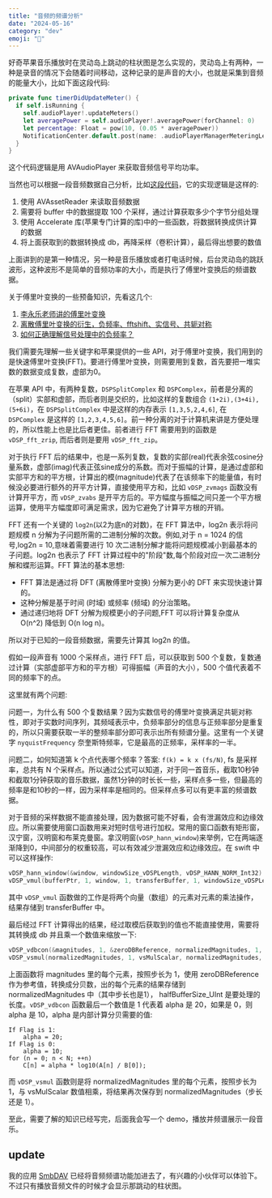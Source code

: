 ```yaml
---
title: "音频的频谱分析"
date: "2024-05-16"
category: "dev"
emoji: "🎼"
---
```


好奇苹果音乐播放时在灵动岛上跳动的柱状图是怎么实现的，灵动岛上有两种，一种是录音的情况下会随着时间移动，这种记录的是声音的大小，也就是采集到音频的能量大小，比如下面这段代码:

```swift
private func timerDidUpdateMeter() {
  if self.isRunning {
    self.audioPlayer!.updateMeters()
    let averagePower = self.audioPlayer!.averagePower(forChannel: 0)
    let percentage: Float = pow(10, (0.05 * averagePower))
    NotificationCenter.default.post(name: .audioPlayerManagerMeteringLevelDidUpdateNotification, object: self, userInfo: [audioPercentageUserInfoKey: percentage])
  }
}
```

这个代码逻辑是用 AVAudioPlayer 来获取音频信号平均功率。

当然也可以根据一段音频数据自己分析，比如[这段代码](https://github.com/bastienFalcou/SoundWave/blob/master/SoundWave/Classes/AudioContext.swift#L56)，它的实现逻辑是这样的:

1. 使用 AVAssetReader 来读取音频数据
2. 需要将 buffer 中的数据提取 100 个采样，通过计算获取多少个字节分组处理
3. 使用 Accelerate 库(苹果专门计算的库)中的一些函数，将数据转换成供计算的数据
4. 将上面获取到的数据转换成 db，再降采样（卷积计算），最后得出想要的数值

上面讲到的是第一种情况，另一种是音乐播放或者打电话时候，后台灵动岛的跳跃波形，这种波形不是简单的音频功率的大小，而是执行了傅里叶变换后的频谱数据。

关于傅里叶变换的一些预备知识，先看这几个:

1. [李永乐老师讲的傅里叶变换](https://youtu.be/0LuyxzqI3Hk?si=-bV6ThLQFU7jZmNQ)
2. [离散傅里叶变换的衍生，负频率、fftshift、实信号、共轭对称](https://zhuanlan.zhihu.com/p/376254750?utm_id=0)
3. [如何正确理解信号处理中的负频率？](https://www.zhihu.com/question/24391035)

我们需要先理解一些关键字和苹果提供的一些 API，对于傅里叶变换，我们用到的是快速傅里叶变换(FFT)。要进行傅里叶变换，则需要用到复数，首先要把一堆实数的数据变成复数，虚部为0。

在苹果 API 中，有两种复数，`DSPSplitComplex` 和 `DSPComplex`，前者是分离的（split）实部和虚部，而后者则是交织的，比如这样的复数组合 `(1+2i),(3+4i),(5+6i)`，在 `DSPSplitComplex` 中是这样的内存表示 `[1,3,5,2,4,6]`, 在 `DSPComplex` 是这样的 `[1,2,3,4,5,6]`。前一种分离的对于计算机来讲是方便处理的，所以性能上也是比后者更佳。前者进行 FFT 需要用到的函数是 `vDSP_fft_zrip`, 而后者则是要用 `vDSP_fft_zip`。

对于执行 FFT 后的结果中，也是一系列复数，复数的实部(real)代表余弦cosine分量系数，虚部(imag)代表正弦sine成分的系数。而对于振幅的计算，是通过虚部和实部平方和的平方根，计算出的模(magnitude)代表了在该频率下的能量值，有时候没必要进行额外的开平方计算，直接使用平方和，比如 `vDSP_zvmags` 函数没有计算开平方，而 `vDSP_zvabs` 是开平方后的。平方幅度与振幅之间只差一个平方根运算，使用平方幅度即可满足需求，因为它避免了计算平方根的开销。

FFT 还有一个关键的 `log2n`(以2为底n的对数)，在 FFT 算法中，log2n 表示将问题规模 n 分解为子问题所需的二进制分解的次数。例如,对于 n = 1024 的信号,log2n = 10,意味着需要进行 10 次二进制分解才能将问题规模减小到最基本的子问题。log2n 也表示了 FFT 计算过程中的"阶段"数,每个阶段对应一次二进制分解和蝶形运算。FFT 算法的基本思想:

- FFT 算法是通过将 DFT (离散傅里叶变换) 分解为更小的 DFT 来实现快速计算的。
- 这种分解是基于时间 (时域) 或频率 (频域) 的分治策略。
- 通过递归地将 DFT 分解为规模更小的子问题,FFT 可以将计算复杂度从 O(n^2) 降低到 O(n log n)。

所以对于已知的一段音频数据，需要先计算其 log2n 的值。

假如一段声音有 1000 个采样点，进行 FFT 后，可以获取到 500 个复数，复数通过计算（实部虚部平方和的平方根）可得振幅（声音的大小），500 个值代表着不同的频率下的点。

这里就有两个问题:

问题一，为什么有 500 个复数结果？因为实数信号的傅里叶变换满足共轭对称性，即对于实数时间序列，其频域表示中，负频率部分的信息与正频率部分是重复的，所以只需要获取一半的整频率部分即可表示出所有频谱分量。这里有一个关键字 `nyquistFrequency` 奈奎斯特频率，它是最高的正频率，采样率的一半。

问题二，如何知道第 k 个点代表哪个频率？答案: `f(k) = k x (fs/N)`, fs 是采样率，总共有 N 个采样点。所以通过公式可以知道，对于同一首音乐，截取10秒钟和截取1分钟获取的音乐数据，虽然1分钟的时长长一些，采样点多一些，但最高的频率是和10秒的一样，因为采样率是相同的。但采样点多可以有更丰富的频谱数据。

对于音频的采样数据不能直接处理，因为数据可能不好看，会有泄漏效应和边缘效应。所以需要使用窗口函数用来对短时信号进行加权。常用的窗口函数有矩形窗，汉宁窗，汉明窗和布莱克曼窗。拿汉明窗(`vDSP_hann_window`)来举例，它在两端逐渐降到0，中间部分的权重较高，可以有效减少泄漏效应和边缘效应。在 swift 中可以这样操作:

```swift
vDSP_hann_window(&window, windowSize_vDSPLength, vDSP_HANN_NORM_Int32)
vDSP_vmul(bufferPtr, 1, window, 1, transferBuffer, 1, windowSize_vDSPLength)
```

其中 `vDSP_vmul` 函数做的工作是将两个向量（数组）的元素对元素的乘法操作，结果存储到 transferBuffer 中。

最后经过 FFT 计算得出的结果，经过取模后获取到的值也不能直接使用，需要将其转换成 db 并且乘一个数值来缩放一下:

```swift
vDSP_vdbcon(&magnitudes, 1, &zeroDBReference, normalizedMagnitudes, 1, halfBufferSize_UInt, 1)
vDSP_vsmul(normalizedMagnitudes, 1, vsMulScalar, normalizedMagnitudes, 1, halfBufferSize_UInt)
```

上面函数将 magnitudes 里的每个元素，按照步长为 1，使用 zeroDBReference 作为参考值，转换成分贝数，出的每个元素的结果存储到 normalizedMagnitudes 中（其中步长也是1）， halfBufferSize_UInt 是要处理的长度。`vDSP_vdbcon` 函数最后一个数值是 1 代表着 alpha 是 20，如果是 0，则 alpha 是 10，alpha 是内部计算分贝需要的值:

```
If Flag is 1:
    alpha = 20;
If Flag is 0:
    alpha = 10;
for (n = 0; n < N; ++n)
    C[n] = alpha * log10(A[n] / B[0]);
```

而 `vDSP_vsmul` 函数则是将 normalizedMagnitudes 里的每个元素，按照步长为 1，与 vsMulScalar 数值相乘，将结果再次保存到 normalizedMagnitudes（步长还是 1）。

至此，需要了解的知识已经写完，后面我会写一个 demo，播放并频谱展示一段音乐。

## update

我的应用 [SmbDAV](https://apps.apple.com/us/app/smbdav/id6475258940) 已经将音频频谱功能加进去了，有兴趣的小伙伴可以体验下。不过只有播放音频文件的时候才会显示那跳动的柱状图。



